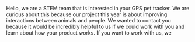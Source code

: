 Hello, we are a STEM team that is interested in your GPS pet tracker. We are curious about this because our project this year is about improving interactions between animals and people. We wanted to contact you because it would be incredibly helpful to us if we could work with you and learn about how your product works. If you want to work with us, we
